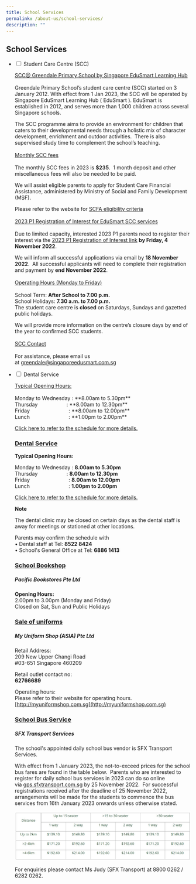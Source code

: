 ```yaml
---
title: School Services
permalink: /about-us/school-services/
description: ""
---
```

## **School Services**

<ul class="jekyllcodex_accordion">
<li><input id="accordion1" type="checkbox">  
<label for="accordion1">Student Care Centre (SCC)</label><div>  
<p><u>SCC@ Greendale Primary School by Singapore EduSmart Learning Hub</u> 
	<br><br>Greendale Primary School’s student care centre (SCC) started on 3 January 2012. With effect from 1 Jan 2023, the SCC will be operated by Singapore EduSmart Learning Hub ( EduSmart ). EduSmart is established in 2012, and serves more than 1,000 children across several Singapore schools.  

The SCC programme aims to provide an environment for children that caters to their developmental needs through a holistic mix of character development, enrichment and outdoor activities.  There is also supervised study time to complement the school’s teaching.
	<br><br>
	<u>Monthly SCC fees</u>
	<br><br>
	The monthly SCC fees in 2023 is **$235**.  1 month deposit and other miscellaneous fees will also be needed to be paid.   

  

We will assist eligible parents to apply for Student Care Financial Assistance, administered by Ministry of Social and Family Development (MSF).  

  

Please refer to the website for [SCFA eligibility criteria](https://www.msf.gov.sg/Comcare/Pages/ComCare-Student-Care-Subsidies.aspx)
	<br><br>
	<u>2023 P1 Registration of Interest for EduSmart SCC services</u>
	<br><br>
	Due to limited capacity, interested 2023 P1 parents need to register their interest via the [2023 P1 Registration of Interest link](https://zfrmz.com/mQuMnl2rDhgfLWSqCDFK) **by Friday, 4 November 2022**.

We will inform all successful applications via email by **18 November 2022**.  All successful applicants will need to complete their registration and payment by **end November 2022**.
<br><br>
	<u>Operating Hours (Monday to Friday)</u>
	<br><br>
	School Term: **After School to 7.00 p.m.**<br>
School Holidays: **7.30 a.m. to 7.00 p.m.**<br>
The student care centre is **closed** on Saturdays, Sundays and gazetted public holidays.

We will provide more information on the centre’s closure days by end of the year to confirmed SCC students.
<br><br>
	<u>SCC Contact</u>
<br><br>
	For assistance, please email us at [greendale@singaporeedusmart.com.sg](mailto:greendale@singaporeedusmart.com.sg)
</p>  
</div></li> 

<li><input id="accordion2" type="checkbox">  
<label for="accordion2">Dental Service</label><div>  
<p>
	<u>Typical Opening Hours:</u>
	<br><br>
	Monday to Wednesday : **8.00am to 5.30pm**<br>
Thursday                    : **8.00am to 12.30pm**
<br>
Friday                           : **8.00am to 12.00pm**<br>
Lunch                           : **1.00pm to 2.00pm**

[Click here to refer to the schedule for more details.](/files/Dental%20Schedule/DENTAL%20SCHEDULE%20MARCH%202023.pdf)
</p>  
</div></li>  


### <u>Dental Service</u>

  

**Typical Opening Hours:**  

  

Monday to Wednesday : **8.00am to 5.30pm**<br>
Thursday                    : **8.00am to 12.30pm**
<br>
Friday                           : **8.00am to 12.00pm**<br>
Lunch                           : **1.00pm to 2.00pm**

[Click here to refer to the schedule for more details.](/files/Dental%20Schedule/DENTAL%20SCHEDULE%20MARCH%202023.pdf)

**Note**

The dental clinic may be closed on certain days as the dental staff is away for meetings or stationed at other locations.

  


Parents may confirm the schedule with <br>
			• Dental staff at Tel: **8522 8424** <br>
			• School's General Office at Tel: **6886 1413** <br>

### <u>School Bookshop</u>
##### Pacific Bookstores Pte Ltd

**Opening Hours:**<br>
2.00pm to 3.00pm (Monday and Friday)<br>
Closed on Sat, Sun and Public Holidays

### <u>Sale of uniforms</u>

##### My Uniform Shop (ASIA) Pte Ltd

Retail Address:<br>
209 New Upper Changi Road<br>
#03-651 Singapore 460209

Retail outlet contact no:<br>
**62766689**

Operating hours:<br>
Please refer to their website for operating hours. [http://myuniformshop.com.sg](http://myuniformshop.com.sg)

### <u>School Bus Service</u>

##### SFX Transport Services<br>

The school's appointed daily school bus vendor is SFX Transport Services.

With effect from 1 January 2023, the not-to-exceed prices for the school bus fares are found in the table below.  Parents who are interested to register for daily school bus services in 2023 can do so online via [gps.sfxtransport.com.sg](http://gps.sfxtransport.com.sg/) by 25 November 2022.  For successful registrations received after the deadline of 25 November 2022, arrangements will be made for the students to commence the bus services from 16th January 2023 onwards unless otherwise stated. <br>

![Fee Table](/images/About%20Us/School%20Bus%20Fees%20Table.jpg)

For enquiries please contact Ms Judy (SFX Transport) at 8800 0262 / 6282 0262.